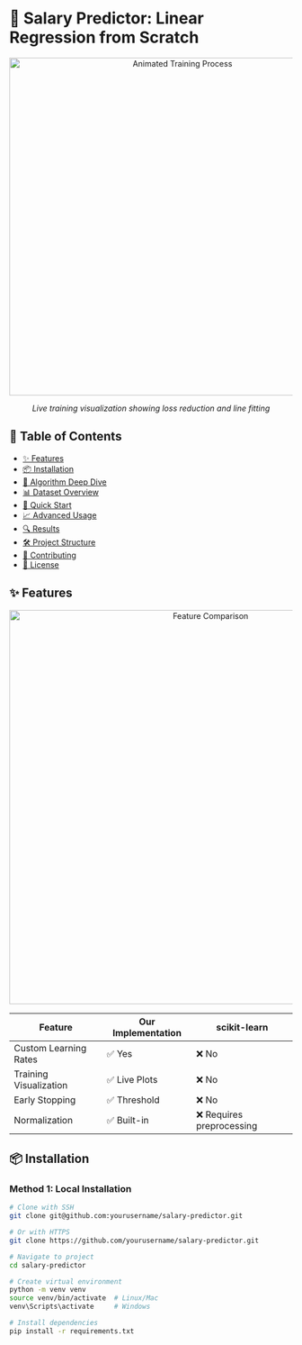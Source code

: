 # 🚀 Salary Predictor: Linear Regression from Scratch

<div align="center">
  <img src="https://github.com/yourusername/salary-predictor/raw/main/assets/regression_plot.gif" width="600" alt="Animated Training Process">
  <p><em>Live training visualization showing loss reduction and line fitting</em></p>
</div>

## 📌 Table of Contents
- [✨ Features](#-features)
- [📦 Installation](#-installation)
- [🧠 Algorithm Deep Dive](#-algorithm-deep-dive)
- [📊 Dataset Overview](#-dataset-overview)
- [🚀 Quick Start](#-quick-start)
- [📈 Advanced Usage](#-advanced-usage)
- [🔍 Results](#-results)
- [🛠️ Project Structure](#️-project-structure)
- [🤝 Contributing](#-contributing)
- [📜 License](#-license)

## ✨ Features

<div align="center">
  <img src="https://github.com/yourusername/salary-predictor/raw/main/assets/feature_comparison.png" width="700" alt="Feature Comparison">
</div>

| Feature                | Our Implementation | scikit-learn |
|------------------------|-------------------|-------------|
| Custom Learning Rates  | ✅ Yes            | ❌ No        |
| Training Visualization | ✅ Live Plots     | ❌ No        |
| Early Stopping         | ✅ Threshold      | ❌ No        |
| Normalization          | ✅ Built-in       | ❌ Requires preprocessing |

## 📦 Installation

### Method 1: Local Installation
```bash
# Clone with SSH
git clone git@github.com:yourusername/salary-predictor.git

# Or with HTTPS
git clone https://github.com/yourusername/salary-predictor.git

# Navigate to project
cd salary-predictor

# Create virtual environment
python -m venv venv
source venv/bin/activate  # Linux/Mac
venv\Scripts\activate     # Windows

# Install dependencies
pip install -r requirements.txt
